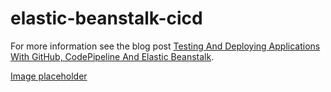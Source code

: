 elastic-beanstalk-cicd
======================

For more information see the blog post [Testing And Deploying Applications With GitHub, CodePipeline And Elastic Beanstalk](http://onema.io/blog/2018/2/7/d2zfdtzs4gskfoba7oso1prq7wu76y).

[Image placeholder]()
